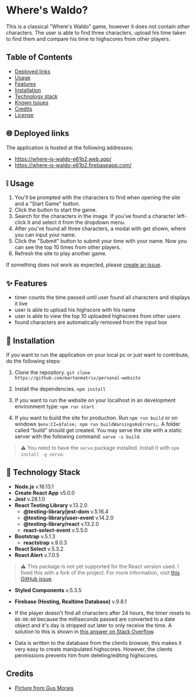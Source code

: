 # Where's Waldo?

This is a classical "Where's Waldo" game, however it does not contain other characters. The user is able to find three characters, upload his time taken to find them and compare his time to highscores from other players.
	
## Table of Contents

- [Deployed links](#globe_with_meridians-deployed-links)
- [Usage](#grey_exclamation-usage)
- [Features](#sparkles-features)
- [Installation](#wrench-installation)
- [Technology stack](#blue_book-technology-stack)
- [Known Issues](#exclamation-known-issues)
- [Credits](#pray-credits)
- [License](#scroll-license)

## :globe_with_meridians: Deployed links

The application is hosted at the following addresses:

- https://where-is-waldo-e61b2.web.app/
- https://where-is-waldo-e61b2.firebaseapp.com/

## :grey_exclamation: Usage

1. You'll be prompted with the characters to find when opening the site and a "Start Game" button.
2. Click the button to start the game.
3. Search for the characters in the image. If you've found a character left-click it and select it from the dropdown menu.
4. After you've found all three characters, a modal with get shown, where you can input your name.
5. Click the "Submit" button to submit your time with your name. Now you can see the top 10 times from other players.
6. Refresh the site to play another game.

If something does not work as expected, please [create an issue](https://github.com/martenmatrix/where-is-waldo/issues/new).

## :sparkles: Features

- timer counts the time passed until user found all characters and displays it live
- user is able to upload his highscore with his name
- user is able to view the top 10 uploaded highscores from other users
- found characters are automatically removed from the input box

##  :wrench: Installation

If you want to run the application on your local pc or just want to contribute, do the following steps:

1. Clone the repository.
	`git clone https://github.com/martenmatrix/personal-website`

2. Install the dependencies.
	`npm install`

2. If you want to run the website on your localhost in an development environment type:
	`npm run start`

3. If you want to build the site for production. Run `npm run build` or on windows `$env:CI=$false; npm run buildWarningsAsErrors;`. A folder called “build” should get created. You may serve the site with a static server with the following command: `serve -s build`.
> :warning: You need to have the `serve` package installed. Install it with `npm install -g serve`.

## :blue_book: Technology Stack

- **Node.js** v.16.13.1
- **Create React App** v5.0.0
- **Jest** v.28.1.0
- **React Testing Library** v.13.2.0
	- **@testing-library/jest-dom** v.5.16.4
	- **@testing-library/user-event** v.14.2.0
    - **@testing-library/react** v.13.2.0
    - **react-select-event** v.5.5.0
- **Bootstrap** v.5.1.3
	- **reactstrap** v.9.0.3
- **React Select** v.5.3.2
- **React Alert** v.7.0.5
> :warning: This package is not yet supported for the React version used. I fixed this with a fork of the project. For more information, visit [this GitHub issue](https://github.com/schiehll/react-alert/issues/192).
- **Styled Components** v.5.3.5
- **Firebase (Hosting, Realtime Database)** v.9.8.1

- If the player doesn't find all characters after 24 hours, the timer resets to `00:00:00` because the milliseconds passed are converted to a date object and it's day is stripped out later to only receive the time. A solution to this is shown in [this answer on Stack Overflow](https://stackoverflow.com/a/67256291).
- Data is written to the database from the clients browser, this makes it very easy to create manipulated highscores. However, the clients permissions prevents him from deleting/editing highscores.

## Credits
- [Picture from Gus Morais](https://www.behance.net/gallery/110549933/2020Christmas-illustration-for-Washington-Post)